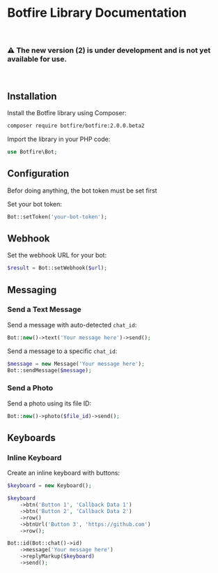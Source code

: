 # Botfire Library Documentation

<br>

### ⚠️ The new version (2) is under development and is not yet available for use.

<br>

## Installation

Install the Botfire library using Composer:

```bash
composer require botfire/botfire:2.0.0.beta2
```

Import the library in your PHP code:

```php
use Botfire\Bot;
```

## Configuration

Befor doing anything, the bot token must be set first

Set your bot token:

```php
Bot::setToken('your-bot-token');
```

## Webhook

Set the webhook URL for your bot:

```php
$result = Bot::setWebhook($url);
```

## Messaging

### Send a Text Message

Send a message with auto-detected `chat_id`:

```php
Bot::new()->text('Your message here')->send();
```

Send a message to a specific `chat_id`:

```php
$message = new Message('Your message here');
Bot::sendMessage($message);
```

### Send a Photo

Send a photo using its file ID:

```php
Bot::new()->photo($file_id)->send();
```

## Keyboards

### Inline Keyboard

Create an inline keyboard with buttons:

```php
$keyboard = new Keyboard();

$keyboard
    ->btn('Button 1', 'Callback Data 1')
    ->btn('Button 2', 'Callback Data 2')
    ->row()
    ->btnUrl('Button 3', 'https://github.com')
    ->row();

Bot::id(Bot::chat()->id)
    ->message('Your message here')
    ->replyMarkup($keyboard)
    ->send();
```
